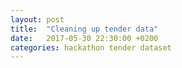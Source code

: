```yaml
---
layout: post
title:  "Cleaning up tender data"
date:   2017-05-30 22:30:00 +0200
categories: hackathon tender dataset
---
```

